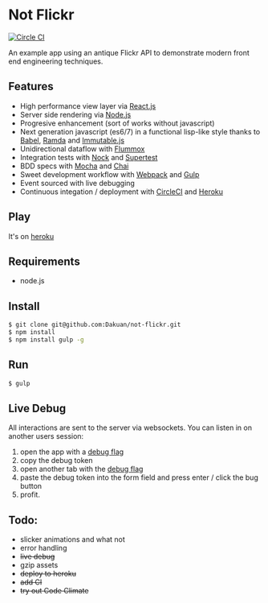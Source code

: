# Not Flickr

[![Circle CI](https://circleci.com/gh/Dakuan/not-flickr/tree/master.svg?style=svg&circle-token=e2cfce5268e1280113c07025492c8e7d4e9f474c)](https://circleci.com/gh/Dakuan/not-flickr/tree/master)

An example app using an antique Flickr API to demonstrate modern front end engineering techniques.

## Features

* High performance view layer via [React.js](http://facebook.github.io/react/)
* Server side rendering via [Node.js](https://nodejs.org/)
* Progresive enhancement (sort of works without javascript)
* Next generation javascript (es6/7) in a functional lisp-like style thanks to [Babel](https://babeljs.io/), [Ramda](http://ramdajs.com/0.15/index.html) and [Immutable.js](http://facebook.github.io/immutable-js/)
* Unidirectional dataflow with [Flummox](http://acdlite.github.io/flummox)
* Integration tests with [Nock](https://github.com/pgte/nock) and [Supertest](https://github.com/visionmedia/supertest)
* BDD specs with [Mocha](http://mochajs.org/) and [Chai](http://chaijs.com/)
* Sweet development workflow with [Webpack](http://webpack.github.io/) and [Gulp](http://gulpjs.com/)
* Event sourced with live debugging
* Continuous integation / deployment with [CircleCI](https://circleci.com) and [Heroku](http://heroku.com)

## Play
It's on [heroku](http://not-flickr.herokuapp.com)

## Requirements

* node.js

## Install

``` bash
$ git clone git@github.com:Dakuan/not-flickr.git
$ npm install
$ npm install gulp -g

```

## Run
``` bash
$ gulp
```

## Live Debug

All interactions are sent to the server via websockets. You can listen in on another users session:

1. open the app with a  [debug flag](http://not-flickr.herokuapp.com?debug=true)
2. copy the debug token
3. open another tab with the [debug flag](http://not-flickr.herokuapp.com?debug=true)
4. paste the debug token into the form field and press enter / click the bug button
5. profit.

## Todo:

* slicker animations and what not
* error handling
* ~~live debug~~
* gzip assets
* ~~deploy to heroku~~
* ~~add CI~~
* ~~try out Code Climate~~
